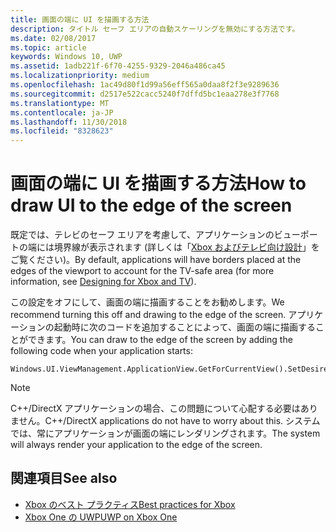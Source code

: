 ```yaml
---
title: 画面の端に UI を描画する方法
description: タイトル セーフ エリアの自動スケーリングを無効にする方法です。
ms.date: 02/08/2017
ms.topic: article
keywords: Windows 10, UWP
ms.assetid: 1adb221f-6f70-4255-9329-2046a486ca45
ms.localizationpriority: medium
ms.openlocfilehash: 1ac49d80f1d99a56eff565a0daa8f2f3e9289636
ms.sourcegitcommit: d2517e522cacc5240f7dffd5bc1eaa278e3f7768
ms.translationtype: MT
ms.contentlocale: ja-JP
ms.lasthandoff: 11/30/2018
ms.locfileid: "8328623"
---
```

# <a name="how-to-draw-ui-to-the-edge-of-the-screen"></a><span data-ttu-id="7c601-104">画面の端に UI を描画する方法</span><span class="sxs-lookup"><span data-stu-id="7c601-104">How to draw UI to the edge of the screen</span></span>   
<span data-ttu-id="7c601-105">既定では、テレビのセーフ エリアを考慮して、アプリケーションのビューポートの端には境界線が表示されます (詳しくは「[Xbox およびテレビ向け設計](../design/devices/designing-for-tv.md#tv-safe-area)」をご覧ください)。</span><span class="sxs-lookup"><span data-stu-id="7c601-105">By default, applications will have borders placed at the edges of the viewport to account for the TV-safe area (for more information, see [Designing for Xbox and TV](../design/devices/designing-for-tv.md#tv-safe-area)).</span></span> 

<span data-ttu-id="7c601-106">この設定をオフにして、画面の端に描画することをお勧めします。</span><span class="sxs-lookup"><span data-stu-id="7c601-106">We recommend turning this off and drawing to the edge of the screen.</span></span> <span data-ttu-id="7c601-107">アプリケーションの起動時に次のコードを追加することによって、画面の端に描画することができます。</span><span class="sxs-lookup"><span data-stu-id="7c601-107">You can draw to the edge of the screen by adding the following code when your application starts:</span></span>
   
```
Windows.UI.ViewManagement.ApplicationView.GetForCurrentView().SetDesiredBoundsMode(Windows.UI.ViewManagement.ApplicationViewBoundsMode.UseCoreWindow);
```
   
> [!NOTE]
> <span data-ttu-id="7c601-108">C++/DirectX アプリケーションの場合、この問題について心配する必要はありません。</span><span class="sxs-lookup"><span data-stu-id="7c601-108">C++/DirectX applications do not have to worry about this.</span></span> <span data-ttu-id="7c601-109">システムでは、常にアプリケーションが画面の端にレンダリングされます。</span><span class="sxs-lookup"><span data-stu-id="7c601-109">The system will always render your application to the edge of the screen.</span></span>

## <a name="see-also"></a><span data-ttu-id="7c601-110">関連項目</span><span class="sxs-lookup"><span data-stu-id="7c601-110">See also</span></span>
- [<span data-ttu-id="7c601-111">Xbox のベスト プラクティス</span><span class="sxs-lookup"><span data-stu-id="7c601-111">Best practices for Xbox</span></span>](tailoring-for-xbox.md)
- [<span data-ttu-id="7c601-112">Xbox One の UWP</span><span class="sxs-lookup"><span data-stu-id="7c601-112">UWP on Xbox One</span></span>](index.md)
